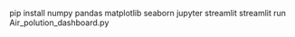 pip install numpy pandas matplotlib seaborn jupyter streamlit 
streamlit run Air_polution_dashboard.py

